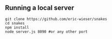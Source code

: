Running a local server
----------------------

    git clone https://github.com/eric-wieser/snakes
    cd snakes
    npm install
    node server.js 8090 #or any other port
